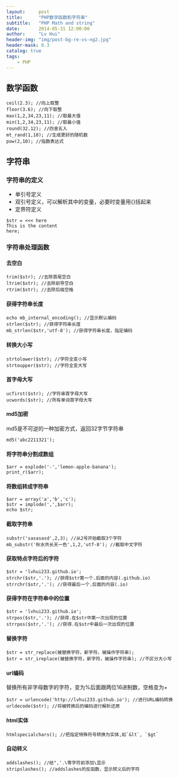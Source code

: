```yaml
---
layout:     post
title:      "PHP数学函数和字符串"
subtitle:   "PHP Math and string"
date:       2014-05-31 12:00:00
author:     "Lv Hui"
header-img: "img/post-bg-re-vs-ng2.jpg"
header-mask: 0.3
catalog: true
tags:
    - PHP
---
```


## 数学函数

```
ceil(2.3); //向上取整
floor(3.6); //向下取整
max(1,2,34,23,11); //取最大值
min(1,2,34,23,11); //取最小值
round(32.12); //四舍五入
mt_rand(1,10); //生成更好的随机数
pow(2,10); //指数表达式
```

## 字符串

### 字符串的定义

- 单引号定义
- 双引号定义，可以解析其中的变量，必要时变量用{}括起来
- 定界符定义

```
$str = <<< here
This is the content
here;
```

### 字符串处理函数

#### 去空白

```
trim($str); //去除首尾空白
ltrim($str); //去除前导空白
rtrim($str); //去除后缀空格
```

#### 获得字符串长度

```
echo mb_internal_encoding(); //显示默认编码
strlen($str); //获得字符串长度
mb_strlen($str,'utf-8'); //获得字符串长度，指定编码
```
#### 转换大小写

```
strtolower($str); //字符全变小写
strtoupper($str); //字符全变大写
```

#### 首字母大写

```
ucfirst($str); //字符串首字母大写
ucwords($str); //所有单词首字母大写
```

#### md5加密

md5是不可逆的一种加密方式，返回32字节字符串
```
md5('abc2211321');
```

#### 将字符串分割成数组

```
$arr = explode('-','lemon-apple-banana');
print_r($arr);
```

#### 将数组转成字符串

```
$arr = array('a','b','c');
$str = implode(',',$arr);
echo $str;
```

#### 截取字符串

```
substr('sasasasd',2,3); //从2号开始截取3个字符
mb_substr('秋水共长天一色',1,2,'utf-8'); //截取中文字符
```

#### 获取特点字符后的字符

```
$str = 'lvhui233.github.io';
strchr($str,'.'); //获得$str第一个.后面的内容(.github.io)
strrchr($str,'.'); //获得最后一个.后面的内容(.io)
```

#### 获得字符在字符串中的位置

```
$str = 'lvhui233.github.io';
strpos($str,'.'); //获得.在$str中第一次出现的位置
strrpos($str,'.'); //获得.在$str中最后一次出现的位置
```

#### 替换字符

```
$str = str_replace(被替换字符，新字符，被操作字符串);
$str = str_ireplace(被替换字符，新字符，被操作字符串); //不区分大小写
```

#### url编码

替换所有非字母数字的字符，变为%后面跟两位16进制数，空格变为+


```
$str = urlencode('http://lvhui233.github.io'); //进行URL编码转换
urldecode($str); //将被转换后的编码进行解析还原
```

#### html实体

```
htmlspecialchars(); //把指定特殊符号转换为实体,如`&lt`, `$gt`
```

#### 自动转义

```
addslashes(); //给",'.\等字符前添加\显示
stripslashes(); //addslashes的反函数，显示转义后的字符
```


